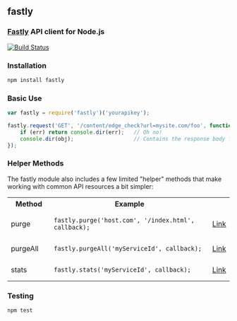## fastly
### [Fastly](http://www.fastly.com) API client for Node.js

[![Build Status](https://travis-ci.org/thisandagain/fastly.png?branch=master)](https://travis-ci.org/thisandagain/fastly)

### Installation
```bash
npm install fastly
```

### Basic Use
```javascript
var fastly = require('fastly')('yourapikey');

fastly.request('GET', '/content/edge_check?url=mysite.com/foo', function (err, obj) {
    if (err) return console.dir(err);   // Oh no!
    console.dir(obj);                   // Contains the response body from the fastly API
});
```

### Helper Methods
The fastly module also includes a few limited "helper" methods that make working with common API resources a bit simpler:

<table width="100%">
    <tr>
        <th width="20%">Method</td>
        <th width="75%">Example</td>
        <th width="5%"></td>
    </tr>
    <tr>
        <td>purge</td>
        <td><pre lang="javascript"><code>fastly.purge('host.com', '/index.html', callback);</code></pre></td>
        <td><a href="http://www.fastly.com/docs/api#purge">Link</a></td>
    </tr>
    <tr>
        <td>purgeAll</td>
        <td><pre lang="javascript"><code>fastly.purgeAll('myServiceId', callback);</code></pre></td>
        <td><a href="http://www.fastly.com/docs/api#service">Link</a></td>
    </tr>
    <tr>
        <td>stats</td>
        <td><pre lang="javascript"><code>fastly.stats('myServiceId', callback);</code></pre></td>
        <td><a href="http://www.fastly.com/docs/api#stats">Link</a></td>
    </tr>
</table>

### Testing
```bash
npm test
```